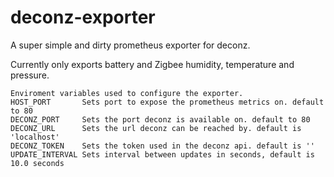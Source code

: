 # deconz-exporter

A super simple and dirty prometheus exporter for deconz.

Currently only exports battery and Zigbee humidity, temperature and pressure.

```
Enviroment variables used to configure the exporter.
HOST_PORT       Sets port to expose the prometheus metrics on. default to 80  
DECONZ_PORT     Sets the port deconz is available on. default to 80  
DECONZ_URL      Sets the url deconz can be reached by. default is 'localhost'
DECONZ_TOKEN    Sets the token used in the deconz api. default is ''
UPDATE_INTERVAL Sets interval between updates in seconds, default is 10.0 seconds
```
